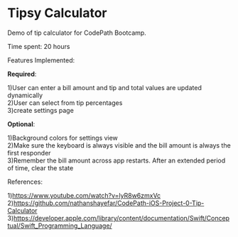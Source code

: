 # Tipsy Calculator

Demo of tip calculator for CodePath Bootcamp.

Time spent: 20 hours

Features Implemented:

  <b>Required</b>: 
  
  1)User can enter a bill amount and tip and total values are updated dynamically<br>
  2)User can select from tip percentages<br>
  3)create settings page
  
  <b>Optional</b>: 
  
  1)Background colors for settings view<br>
  2)Make sure the keyboard is always visible and the bill amount is always the first responder<br>
  3)Remember the bill amount across app restarts. After an extended period of time, clear the state
   

References:

1)https://www.youtube.com/watch?v=lyR8w6zmxVc
2)https://github.com/nathanshayefar/CodePath-iOS-Project-0-Tip-Calculator
3)https://developer.apple.com/library/content/documentation/Swift/Conceptual/Swift_Programming_Language/

